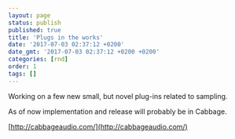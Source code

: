 ```yaml
---
layout: page
status: publish
published: true
title: 'Plugs in the works'
date: '2017-07-03 02:37:12 +0200'
date_gmt: '2017-07-03 02:37:12 +0200 +0200'
categories: [rnd]
order: 1
tags: []
---
```


Working on a few new small, but novel plug-ins related to sampling.

As of now implementation and release will probably be in Cabbage.

[http://cabbageaudio.com/](http://cabbageaudio.com/)

